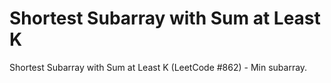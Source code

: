 # Shortest Subarray with Sum at Least K

Shortest Subarray with Sum at Least K (LeetCode #862) - Min subarray.
